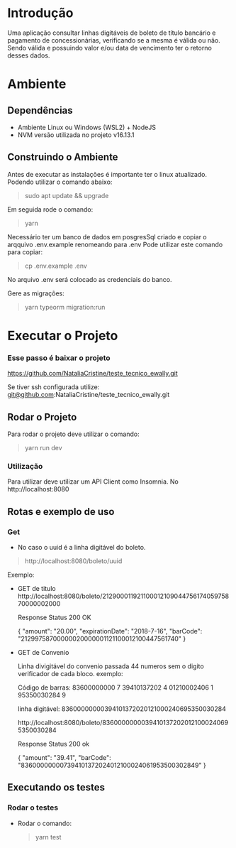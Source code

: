 # Introdução

Uma aplicação consultar linhas digitáveis de boleto de título bancário e pagamento de concessionárias, verificando se a mesma é válida ou não. Sendo válida e
possuindo valor e/ou data de vencimento ter o retorno desses dados.

# Ambiente

## Dependências

- Ambiente Linux ou Windows (WSL2) + NodeJS
- NVM versão utilizada no projeto v16.13.1

## Construindo o Ambiente

Antes de executar as instalações é importante ter o linux atualizado. Podendo utilizar o comando abaixo:

> sudo apt update && upgrade

Em seguida rode o comando:

> yarn

Necessário ter um banco de dados em posgresSql criado e copiar o arqquivo .env.example renomeando para .env
Pode utilizar este comando para copiar:

> cp  .env.example  .env

No arquivo .env será colocado as credenciais do banco.

Gere as migrações:

> yarn typeorm migration:run

# Executar o Projeto

### Esse passo é baixar o projeto

https://github.com/NataliaCristine/teste_tecnico_ewally.git

Se tiver ssh configurada utilize:
git@github.com:NataliaCristine/teste_tecnico_ewally.git

## Rodar o Projeto

Para rodar o projeto deve utilizar o comando:

> yarn run dev

### Utilização

Para utilizar deve utilizar um API Client como Insomnia. No http://localhost:8080

## Rotas e exemplo de uso

### Get

- No caso o uuid é a linha digitável do boleto.

> http://localhost:8080/boleto/uuid

Exemplo:

- GET de titulo
  http://localhost:8080/boleto/21290001192110001210904475617405975870000002000

  Response Status 200 OK

  {
  "amount": "20.00",
  "expirationDate": "2018-7-16",
  "barCode": "21299758700000020000001121100012100447561740"
  }

- GET de Convenio

  Linha divigitável do convenio passada 44 numeros sem o digito verificador de cada bloco.
  exemplo:

  Código de barras: 83600000000 7 39410137202 4 01210002406 1 95350030284 9

  linha digitável: 83600000000394101372020121000240695350030284

  http://localhost:8080/boleto/83600000000394101372020121000240695350030284

  Response Status 200 ok

  {
  "amount": "39.41",
  "barCode": "836000000007394101372024012100024061953500302849"
  }

## Executando os testes

### Rodar o testes

- Rodar o comando:
  > yarn test
